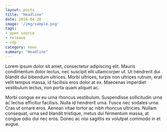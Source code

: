 ```yaml
---
layout: posts
title: "Headline"
date: 2016-04-20
image: '/img/sample.png'
tags:
- open source
- release
- rdp
category: news
summary: "Headline"
---
```

Lorem ipsum dolor sit amet, consectetur adipiscing elit. Mauris condimentum dolor lectus, nec suscipit elit ullamcorper ut. Ut hendrerit dui blandit dui bibendum ultrices. Morbi ultrices, turpis non ultrices rutrum, erat velit tempus massa, id facilisis eros dolor at ex. Maecenas imperdiet vestibulum lectus, non porta quam aliquet ac. 

Morbi congue ex eu urna rhoncus vestibulum. Suspendisse sollicitudin urna ac lectus efficitur facilisis. Nulla id hendrerit urna. Fusce nec sodales urna. Cras ut ornare eros. Aenean vitae tortor ac nibh rhoncus ultricies. Nullam consequat, urna sed blandit tristique, metus dui fermentum massa, at congue odio dui nec eros. Donec ac nisi sagittis ex volutpat commodo in et augue.




